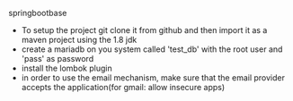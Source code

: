 springbootbase

- To setup the project git clone it from github and then import it as a maven project using the 1.8 jdk
- create a mariadb on you system called 'test_db' with the root user and 'pass' as password
- install the lombok plugin
- in order to use the email mechanism, make sure that the email provider accepts the application(for gmail: allow insecure apps)